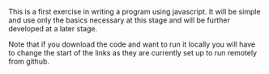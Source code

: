 This is a first exercise in writing a program using javascript. It will be 
simple and use only the basics necessary at this stage and will be further 
developed at a later stage.

Note that if you download the code and want to run it locally you will have 
to change the start of the links as they are currently set up to run remotely
from github.
